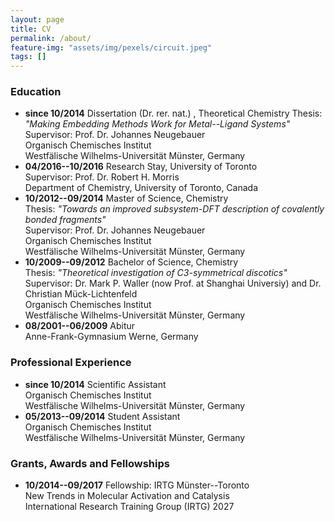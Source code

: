 ```yaml
---
layout: page
title: CV
permalink: /about/
feature-img: "assets/img/pexels/circuit.jpeg"
tags: []
---
```


### Education
- **since 10/2014** Dissertation (Dr. rer. nat.) , Theoretical Chemistry
Thesis: *"Making Embedding Methods Work for Metal--Ligand Systems"*  
Supervisor: Prof. Dr. Johannes Neugebauer  
Organisch Chemisches Institut  
Westfälische Wilhelms-Universität Münster, Germany  
- **04/2016--10/2016** Research Stay, University of Toronto  
Supervisor: Prof. Dr. Robert H. Morris  
Department of Chemistry, University of Toronto, Canada  
- **10/2012--09/2014** Master of Science, Chemistry  
Thesis: *"Towards an improved subsystem-DFT description of covalently bonded fragments"*  
Supervisor: Prof. Dr. Johannes Neugebauer  
Organisch Chemisches Institut  
Westfälische Wilhelms-Universität Münster, Germany  
- **10/2009--09/2012** Bachelor of Science, Chemistry  
Thesis: *"Theoretical investigation of C3-symmetrical discotics"*  
Supervisor: Dr. Mark P. Waller (now Prof. at Shanghai Universiy) and Dr. Christian Mück-Lichtenfeld  
Organisch Chemisches Institut  
Westfälische Wilhelms-Universität Münster, Germany  
- **08/2001--06/2009** Abitur  
Anne-Frank-Gymnasium Werne, Germany
### Professional Experience
- **since 10/2014** Scientific Assistant  
Organisch Chemisches Institut  
Westfälische Wilhelms-Universität Münster, Germany  
- **05/2013--09/2014** Student Assistant  
Organisch Chemisches Institut  
Westfälische Wilhelms-Universität Münster, Germany  
### Grants, Awards and Fellowships
- **10/2014--09/2017** Fellowship: IRTG Münster--Toronto  
New Trends in Molecular Activation and Catalysis  
International Research Training Group (IRTG) 2027
